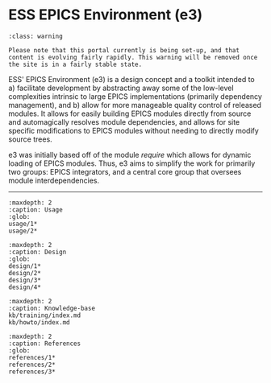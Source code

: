 # ESS EPICS Environment (e3)

```{admonition} Under Construction
:class: warning

Please note that this portal currently is being set-up, and that content is evolving fairly rapidly. This warning will be removed once the site is in a fairly stable state.
```

ESS' EPICS Environment (e3) is a design concept and a toolkit intended to a) facilitate development by abstracting away some of the low-level complexities intrinsic to large EPICS implementations (primarily dependency management), and b) allow for more manageable quality control of released modules. It allows for easily building EPICS modules directly from source and automagically resolves module dependencies, and allows for site specific modifications to EPICS modules without needing to directly modify source trees.

e3 was initially based off of the module *require* which allows for dynamic loading of EPICS modules. Thus, e3 aims to simplify the work for primarily two groups: EPICS integrators, and a central core group that oversees module interdependencies.

---

```{toctree}
:maxdepth: 2
:caption: Usage
:glob:
usage/1*
usage/2*
```

```{toctree}
:maxdepth: 2
:caption: Design
:glob:
design/1*
design/2*
design/3*
design/4*
```

```{toctree}
:maxdepth: 2
:caption: Knowledge-base
kb/training/index.md
kb/howto/index.md
```

```{toctree}
:maxdepth: 2
:caption: References
:glob:
references/1*
references/2*
references/3*
```
